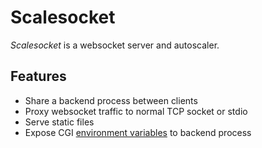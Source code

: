 # Scalesocket

*Scalesocket* is a websocket server and autoscaler.

## Features

* Share a backend process between clients
* Proxy websocket traffic to normal TCP socket or stdio
* Serve static files
* Expose CGI [environment variables](https://www.rfc-editor.org/rfc/rfc3875.html) to backend process
